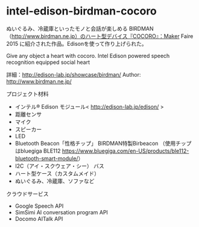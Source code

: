 # intel-edison-birdman-cocoro
ぬいぐるみ、冷蔵庫といったモノと会話が楽しめる BIRDMAN（http://www.birdman.ne.jp）のハート型デバイス『COCORO』：Maker Faire 2015 に紹介された作品。Edisonを使って作り上げられた。

Give any object a heart with cocoro. Intel Edison powered speech recognition equipped social heart

詳細：http://edison-lab.jp/showcase/birdman/
Author: http://www.birdman.ne.jp/

プロジェクト材料

- インテル® Edison モジュール< http://edison-lab.jp/edison/ >
- 距離センサ
- マイク
- スピーカー
- LED
- Bluetooth Beacon「性格チップ」
BIRDMAN特製Birbeacon （使用チップはbluegiga BLE112 <https://www.bluegiga.com/en-US/products/ble112-bluetooth-smart-module/>）
- I2C（アイ・スクウェア・シー） バス
- ハート型ケース（カスタムメイド）
- ぬいぐるみ、冷蔵庫、ソファなど


クラウドサービス
- Google Speech API
- SimSimi AI conversation program API
- Docomo AITalk API

